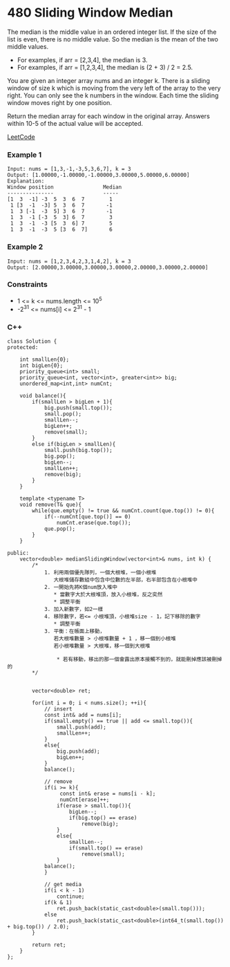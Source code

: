 # 480 Sliding Window Median

The median is the middle value in an ordered integer list. If the size of the list is even, there is no middle value. So the median is the mean of the two middle values.

* For examples, if arr = [2,3,4], the median is 3.
* For examples, if arr = [1,2,3,4], the median is (2 + 3) / 2 = 2.5.

You are given an integer array nums and an integer k. There is a sliding window of size k which is moving from the very left of the array to the very right. You can only see the k numbers in the window. Each time the sliding window moves right by one position.

Return the median array for each window in the original array. Answers within 10-5 of the actual value will be accepted.
 
[LeetCode](https://leetcode.cn/problems/sliding-window-median/)

### Example 1

```
Input: nums = [1,3,-1,-3,5,3,6,7], k = 3
Output: [1.00000,-1.00000,-1.00000,3.00000,5.00000,6.00000]
Explanation:   
Window position                Median  
---------------                -----
[1  3  -1] -3  5  3  6  7        1
 1 [3  -1  -3] 5  3  6  7       -1
 1  3 [-1  -3  5] 3  6  7       -1
 1  3  -1 [-3  5  3] 6  7        3
 1  3  -1  -3 [5  3  6] 7        5
 1  3  -1  -3  5 [3  6  7]       6
```

### Example 2

```
Input: nums = [1,2,3,4,2,3,1,4,2], k = 3
Output: [2.00000,3.00000,3.00000,3.00000,2.00000,3.00000,2.00000]
```

### Constraints

* 1 <= k <= nums.length <= 10<sup>5</sup>
* -2<sup>31</sup> <= nums[i] <= 2<sup>31</sup> - 1

### C++ 

```
class Solution {
protected:

    int smallLen{0};
    int bigLen{0};
    priority_queue<int> small;
    priority_queue<int, vector<int>, greater<int>> big;  
    unordered_map<int,int> numCnt;

    void balance(){
        if(smallLen > bigLen + 1){
            big.push(small.top());
            small.pop();
            smallLen--;
            bigLen++;
            remove(small);
        }
        else if(bigLen > smallLen){
            small.push(big.top());
            big.pop();
            bigLen--;
            smallLen++;
            remove(big);
        }
    }

    template <typename T>
    void remove(T& que){
        while(que.empty() != true && numCnt.count(que.top()) != 0){
            if(--numCnt[que.top()] == 0)
                numCnt.erase(que.top());
            que.pop();
        }
    }
    
public:
    vector<double> medianSlidingWindow(vector<int>& nums, int k) {
        /*
            1. 利用兩個優先隊列，一個大根堆，一個小根堆
               大根堆儲存數組中包含中位數的左半部，右半部包含在小根堆中
            2. 一開始先將K個num放入堆中
               * 當數字大於大根堆頂，放入小根堆，反之奕然
               * 調整平衡
            3. 加入新數字，如2一樣
            4. 移除數字，若<= 小根堆頂，小根堆size - 1，記下移除的數字
               * 調整平衡
            3. 平衡：在帳面上移動，
               若大根堆數量 > 小根堆數量 + 1 ，移一個到小根堆
               若小根堆數量 > 大根堆，移一個到大根堆
               
                * 若有移動，移出的那一個會露出原本接觸不到的，就能刪掉應該被刪掉的               
        */
        
          
        vector<double> ret;    

        for(int i = 0; i < nums.size(); ++i){
            // insert
            const int& add = nums[i];
            if(small.empty() == true || add <= small.top()){
                small.push(add);
                smallLen++;
            }
            else{
                big.push(add);
                bigLen++;
            }
            balance();

            // remove
            if(i >= k){
                 const int& erase = nums[i - k];
                 numCnt[erase]++;
                if(erase > small.top()){
                    bigLen--;
                    if(big.top() == erase)
                        remove(big);
                }
                else{   
                    smallLen--;
                    if(small.top() == erase)
                        remove(small);
                }
            balance();
            }

            // get media
            if(i < k - 1)
                continue;
            if(k & 1)
                ret.push_back(static_cast<double>(small.top()));
            else
                ret.push_back(static_cast<double>(int64_t(small.top()) + big.top()) / 2.0);
        }

        return ret;
    }
};
```